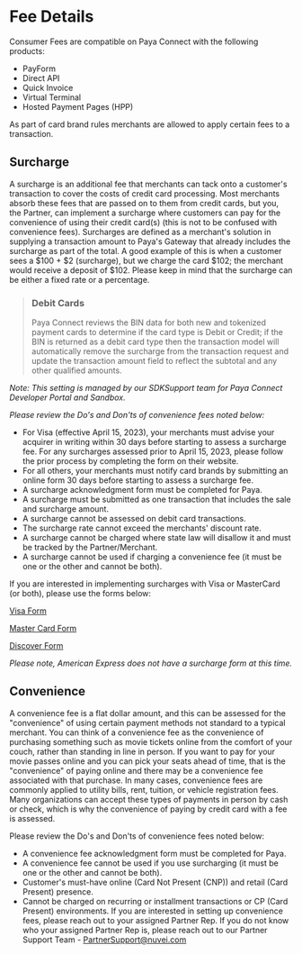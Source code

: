 # Fee Details

Consumer Fees are compatible on Paya Connect with the following products:
*	PayForm
*	Direct API
*	Quick Invoice
*	Virtual Terminal
*	Hosted Payment Pages (HPP)

As part of card brand rules merchants are allowed to apply certain fees to a transaction. 

## Surcharge
A surcharge is an additional fee that merchants can tack onto a customer's transaction to cover the costs of credit card processing. Most merchants absorb these fees that are passed on to them from credit cards, but you, the Partner, can implement a surcharge where customers can pay for the convenience of using their credit card(s) (this is not to be confused with convenience fees).
Surcharges are defined as a merchant's solution in supplying a transaction amount to Paya's Gateway that already includes the surcharge as part of the total. A good example of this is when a customer sees a $100 + $2 (surcharge), but we charge the card $102; the merchant would receive a deposit of $102. Please keep in mind that the surcharge can be either a fixed rate or a percentage. 

>### Debit Cards
>Paya Connect reviews the BIN data for both new and tokenized payment cards to determine if the card type is Debit or Credit; if the BIN is returned as a debit card type then the transaction model will automatically remove the surcharge from the transaction request and update the transaction amount field to reflect the subtotal and any other qualified amounts.  

_*Note: This setting is managed by our SDKSupport team for Paya Connect Developer Portal and Sandbox.*_

_Please review the Do's and Don'ts of convenience fees noted below:_

*	For Visa (effective April 15, 2023), your merchants must advise your acquirer in writing within 30 days before starting to assess a surcharge fee. For any surcharges assessed prior to April 15, 2023, please follow the prior process by completing the form on their website. 
*	For all others, your merchants must notify card brands by submitting an online form 30 days before starting to assess a surcharge fee.
*	A surcharge acknowledgment form must be completed for Paya.
*	A surcharge must be submitted as one transaction that includes the sale and surcharge amount. 
*	A surcharge cannot be assessed on debit card transactions. 
*	The surcharge rate cannot exceed the merchants' discount rate.
*	A surcharge cannot be charged where state law will disallow it and must be tracked by the Partner/Merchant.
*	A surcharge cannot be used if charging a convenience fee (it must be one or the other and cannot be both). 

If you are interested in implementing surcharges with Visa or MasterCard (or both), please use the forms below:

[Visa Form](https://usa.visa.com/Forms/merchant-surcharge-notification-form.html)

[Master Card Form](https://www.mastercard.us/en-us/surcharge-disclosure-webform.html)

[Discover Form](https://www.pdffiller.com/453217869--merchant-surcharge-notification-form-Discover-Network-)

_Please note, American Express does not have a surcharge form at this time._ 
 
## Convenience

A convenience fee is a flat dollar amount, and this can be assessed for the "convenience" of using certain payment methods not standard to a typical merchant. You can think of a convenience fee as the convenience of purchasing something such as movie tickets online from the comfort of your couch, rather than standing in line in person. If you want to pay for your movie passes online and you can pick your seats ahead of time, that is the "convenience" of paying online and there may be a convenience fee associated with that purchase. 
In many cases, convenience fees are commonly applied to utility bills, rent, tuition, or vehicle registration fees. Many organizations can accept these types of payments in person by cash or check, which is why the convenience of paying by credit card with a fee is assessed. 

Please review the Do's and Don'ts of convenience fees noted below:
*	A convenience fee acknowledgment form must be completed for Paya.
*	A convenience fee cannot be used if you use surcharging (it must be one or the other and cannot be both).  
*	Customer's must-have online (Card Not Present (CNP)) and retail (Card Present) presence. 
*	Cannot be charged on recurring or installment transactions or CP (Card Present) environments. 
If you are interested in setting up convenience fees, please reach out to your assigned Partner Rep. If you do not know who your assigned Partner Rep is, please reach out to our Partner Support Team - PartnerSupport@nuvei.com
